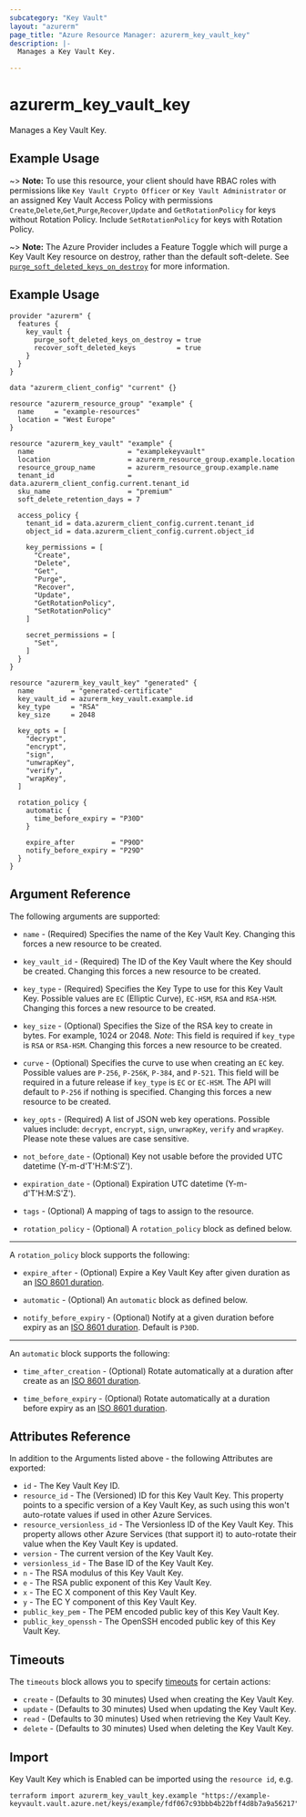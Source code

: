 ```yaml
---
subcategory: "Key Vault"
layout: "azurerm"
page_title: "Azure Resource Manager: azurerm_key_vault_key"
description: |-
  Manages a Key Vault Key.

---
```


# azurerm_key_vault_key

Manages a Key Vault Key.

## Example Usage

~> **Note:** To use this resource, your client should have RBAC roles with permissions like `Key Vault Crypto Officer` or `Key Vault Administrator` or an assigned Key Vault Access Policy with permissions `Create`,`Delete`,`Get`,`Purge`,`Recover`,`Update` and `GetRotationPolicy` for keys without Rotation Policy. Include `SetRotationPolicy` for keys with Rotation Policy.

~> **Note:** The Azure Provider includes a Feature Toggle which will purge a Key Vault Key resource on destroy, rather than the default soft-delete. See [`purge_soft_deleted_keys_on_destroy`](https://registry.terraform.io/providers/hashicorp/azurerm/latest/docs/guides/features-block#purge_soft_deleted_keys_on_destroy) for more information.

## Example Usage

```hcl
provider "azurerm" {
  features {
    key_vault {
      purge_soft_deleted_keys_on_destroy = true
      recover_soft_deleted_keys          = true
    }
  }
}

data "azurerm_client_config" "current" {}

resource "azurerm_resource_group" "example" {
  name     = "example-resources"
  location = "West Europe"
}

resource "azurerm_key_vault" "example" {
  name                       = "examplekeyvault"
  location                   = azurerm_resource_group.example.location
  resource_group_name        = azurerm_resource_group.example.name
  tenant_id                  = data.azurerm_client_config.current.tenant_id
  sku_name                   = "premium"
  soft_delete_retention_days = 7

  access_policy {
    tenant_id = data.azurerm_client_config.current.tenant_id
    object_id = data.azurerm_client_config.current.object_id

    key_permissions = [
      "Create",
      "Delete",
      "Get",
      "Purge",
      "Recover",
      "Update",
      "GetRotationPolicy",
      "SetRotationPolicy"
    ]

    secret_permissions = [
      "Set",
    ]
  }
}

resource "azurerm_key_vault_key" "generated" {
  name         = "generated-certificate"
  key_vault_id = azurerm_key_vault.example.id
  key_type     = "RSA"
  key_size     = 2048

  key_opts = [
    "decrypt",
    "encrypt",
    "sign",
    "unwrapKey",
    "verify",
    "wrapKey",
  ]

  rotation_policy {
    automatic {
      time_before_expiry = "P30D"
    }

    expire_after         = "P90D"
    notify_before_expiry = "P29D"
  }
}
```

## Argument Reference

The following arguments are supported:

* `name` - (Required) Specifies the name of the Key Vault Key. Changing this forces a new resource to be created.

* `key_vault_id` - (Required) The ID of the Key Vault where the Key should be created. Changing this forces a new resource to be created.

* `key_type` - (Required) Specifies the Key Type to use for this Key Vault Key. Possible values are `EC` (Elliptic Curve), `EC-HSM`, `RSA` and `RSA-HSM`. Changing this forces a new resource to be created.

* `key_size` - (Optional) Specifies the Size of the RSA key to create in bytes. For example, 1024 or 2048. *Note*: This field is required if `key_type` is `RSA` or `RSA-HSM`. Changing this forces a new resource to be created.

* `curve` - (Optional) Specifies the curve to use when creating an `EC` key. Possible values are `P-256`, `P-256K`, `P-384`, and `P-521`. This field will be required in a future release if `key_type` is `EC` or `EC-HSM`. The API will default to `P-256` if nothing is specified. Changing this forces a new resource to be created.

* `key_opts` - (Required) A list of JSON web key operations. Possible values include: `decrypt`, `encrypt`, `sign`, `unwrapKey`, `verify` and `wrapKey`. Please note these values are case sensitive.

* `not_before_date` - (Optional) Key not usable before the provided UTC datetime (Y-m-d'T'H:M:S'Z').

* `expiration_date` - (Optional) Expiration UTC datetime (Y-m-d'T'H:M:S'Z').

* `tags` - (Optional) A mapping of tags to assign to the resource.

* `rotation_policy` - (Optional) A `rotation_policy` block as defined below.

---

A `rotation_policy` block supports the following:

* `expire_after` - (Optional) Expire a Key Vault Key after given duration as an [ISO 8601 duration](https://en.wikipedia.org/wiki/ISO_8601#Durations).

* `automatic` - (Optional) An `automatic` block as defined below.

* `notify_before_expiry` - (Optional) Notify at a given duration before expiry as an [ISO 8601 duration](https://en.wikipedia.org/wiki/ISO_8601#Durations). Default is `P30D`.

---

An `automatic` block supports the following:

* `time_after_creation` - (Optional) Rotate automatically at a duration after create as an [ISO 8601 duration](https://en.wikipedia.org/wiki/ISO_8601#Durations).

* `time_before_expiry` - (Optional) Rotate automatically at a duration before expiry as an [ISO 8601 duration](https://en.wikipedia.org/wiki/ISO_8601#Durations).

## Attributes Reference

In addition to the Arguments listed above - the following Attributes are exported:

* `id` - The Key Vault Key ID.
* `resource_id` - The (Versioned) ID for this Key Vault Key. This property points to a specific version of a Key Vault Key, as such using this won't auto-rotate values if used in other Azure Services.
* `resource_versionless_id` - The Versionless ID of the Key Vault Key. This property allows other Azure Services (that support it) to auto-rotate their value when the Key Vault Key is updated.
* `version` - The current version of the Key Vault Key.
* `versionless_id` - The Base ID of the Key Vault Key.
* `n` - The RSA modulus of this Key Vault Key.
* `e` - The RSA public exponent of this Key Vault Key.
* `x` - The EC X component of this Key Vault Key.
* `y` - The EC Y component of this Key Vault Key.
* `public_key_pem` - The PEM encoded public key of this Key Vault Key.
* `public_key_openssh` - The OpenSSH encoded public key of this Key Vault Key.

## Timeouts

The `timeouts` block allows you to specify [timeouts](https://www.terraform.io/language/resources/syntax#operation-timeouts) for certain actions:

* `create` - (Defaults to 30 minutes) Used when creating the Key Vault Key.
* `update` - (Defaults to 30 minutes) Used when updating the Key Vault Key.
* `read` - (Defaults to 30 minutes) Used when retrieving the Key Vault Key.
* `delete` - (Defaults to 30 minutes) Used when deleting the Key Vault Key.

## Import

Key Vault Key which is Enabled can be imported using the `resource id`, e.g.

```shell
terraform import azurerm_key_vault_key.example "https://example-keyvault.vault.azure.net/keys/example/fdf067c93bbb4b22bff4d8b7a9a56217"
```
